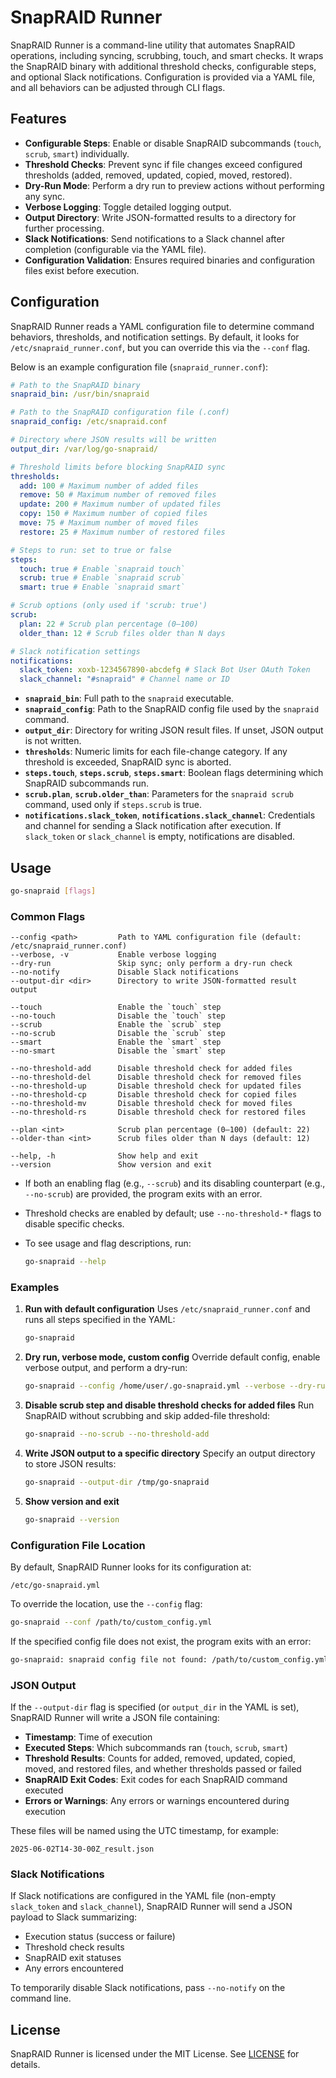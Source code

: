# SnapRAID Runner

SnapRAID Runner is a command-line utility that automates SnapRAID operations, including syncing, scrubbing, touch, and smart checks. It wraps the SnapRAID binary with additional threshold checks, configurable steps, and optional Slack notifications. Configuration is provided via a YAML file, and all behaviors can be adjusted through CLI flags.

## Features

- **Configurable Steps**: Enable or disable SnapRAID subcommands (`touch`, `scrub`, `smart`) individually.
- **Threshold Checks**: Prevent sync if file changes exceed configured thresholds (added, removed, updated, copied, moved, restored).
- **Dry-Run Mode**: Perform a dry run to preview actions without performing any sync.
- **Verbose Logging**: Toggle detailed logging output.
- **Output Directory**: Write JSON-formatted results to a directory for further processing.
- **Slack Notifications**: Send notifications to a Slack channel after completion (configurable via the YAML file).
- **Configuration Validation**: Ensures required binaries and configuration files exist before execution.

## Configuration

SnapRAID Runner reads a YAML configuration file to determine command behaviors, thresholds, and notification settings. By default, it looks for `/etc/snapraid_runner.conf`, but you can override this via the `--conf` flag.

Below is an example configuration file (`snapraid_runner.conf`):

```yaml
# Path to the SnapRAID binary
snapraid_bin: /usr/bin/snapraid

# Path to the SnapRAID configuration file (.conf)
snapraid_config: /etc/snapraid.conf

# Directory where JSON results will be written
output_dir: /var/log/go-snapraid/

# Threshold limits before blocking SnapRAID sync
thresholds:
  add: 100 # Maximum number of added files
  remove: 50 # Maximum number of removed files
  update: 200 # Maximum number of updated files
  copy: 150 # Maximum number of copied files
  move: 75 # Maximum number of moved files
  restore: 25 # Maximum number of restored files

# Steps to run: set to true or false
steps:
  touch: true # Enable `snapraid touch`
  scrub: true # Enable `snapraid scrub`
  smart: true # Enable `snapraid smart`

# Scrub options (only used if 'scrub: true')
scrub:
  plan: 22 # Scrub plan percentage (0–100)
  older_than: 12 # Scrub files older than N days

# Slack notification settings
notifications:
  slack_token: xoxb-1234567890-abcdefg # Slack Bot User OAuth Token
  slack_channel: "#snapraid" # Channel name or ID
```

- **`snapraid_bin`**: Full path to the `snapraid` executable.
- **`snapraid_config`**: Path to the SnapRAID config file used by the `snapraid` command.
- **`output_dir`**: Directory for writing JSON result files. If unset, JSON output is not written.
- **`thresholds`**: Numeric limits for each file-change category. If any threshold is exceeded, SnapRAID sync is aborted.
- **`steps.touch`**, **`steps.scrub`**, **`steps.smart`**: Boolean flags determining which SnapRAID subcommands run.
- **`scrub.plan`**, **`scrub.older_than`**: Parameters for the `snapraid scrub` command, used only if `steps.scrub` is true.
- **`notifications.slack_token`**, **`notifications.slack_channel`**: Credentials and channel for sending a Slack notification after execution. If `slack_token` or `slack_channel` is empty, notifications are disabled.

## Usage

```bash
go-snapraid [flags]
```

### Common Flags

```
--config <path>         Path to YAML configuration file (default: /etc/snapraid_runner.conf)
--verbose, -v           Enable verbose logging
--dry-run               Skip sync; only perform a dry-run check
--no-notify             Disable Slack notifications
--output-dir <dir>      Directory to write JSON-formatted result output

--touch                 Enable the `touch` step
--no-touch              Disable the `touch` step
--scrub                 Enable the `scrub` step
--no-scrub              Disable the `scrub` step
--smart                 Enable the `smart` step
--no-smart              Disable the `smart` step

--no-threshold-add      Disable threshold check for added files
--no-threshold-del      Disable threshold check for removed files
--no-threshold-up       Disable threshold check for updated files
--no-threshold-cp       Disable threshold check for copied files
--no-threshold-mv       Disable threshold check for moved files
--no-threshold-rs       Disable threshold check for restored files

--plan <int>            Scrub plan percentage (0–100) (default: 22)
--older-than <int>      Scrub files older than N days (default: 12)

--help, -h              Show help and exit
--version               Show version and exit
```

- If both an enabling flag (e.g., `--scrub`) and its disabling counterpart (e.g., `--no-scrub`) are provided, the program exits with an error.
- Threshold checks are enabled by default; use `--no-threshold-*` flags to disable specific checks.
- To see usage and flag descriptions, run:

  ```bash
  go-snapraid --help
  ```

### Examples

1. **Run with default configuration**
   Uses `/etc/snapraid_runner.conf` and runs all steps specified in the YAML:

   ```bash
   go-snapraid
   ```

2. **Dry run, verbose mode, custom config**
   Override default config, enable verbose output, and perform a dry-run:

   ```bash
   go-snapraid --config /home/user/.go-snapraid.yml --verbose --dry-run
   ```

3. **Disable scrub step and disable threshold checks for added files**
   Run SnapRAID without scrubbing and skip added-file threshold:

   ```bash
   go-snapraid --no-scrub --no-threshold-add
   ```

4. **Write JSON output to a specific directory**
   Specify an output directory to store JSON results:

   ```bash
   go-snapraid --output-dir /tmp/go-snapraid
   ```

5. **Show version and exit**

   ```bash
   go-snapraid --version
   ```

### Configuration File Location

By default, SnapRAID Runner looks for its configuration at:

```text
/etc/go-snapraid.yml
```

To override the location, use the `--config` flag:

```bash
go-snapraid --conf /path/to/custom_config.yml
```

If the specified config file does not exist, the program exits with an error:

```bash
go-snapraid: snapraid config file not found: /path/to/custom_config.yml
```

### JSON Output

If the `--output-dir` flag is specified (or `output_dir` in the YAML is set), SnapRAID Runner will write a JSON file containing:

- **Timestamp**: Time of execution
- **Executed Steps**: Which subcommands ran (`touch`, `scrub`, `smart`)
- **Threshold Results**: Counts for added, removed, updated, copied, moved, and restored files, and whether thresholds passed or failed
- **SnapRAID Exit Codes**: Exit codes for each SnapRAID command executed
- **Errors or Warnings**: Any errors or warnings encountered during execution

These files will be named using the UTC timestamp, for example:

```
2025-06-02T14-30-00Z_result.json
```

### Slack Notifications

If Slack notifications are configured in the YAML file (non-empty `slack_token` and `slack_channel`), SnapRAID Runner will send a JSON payload to Slack summarizing:

- Execution status (success or failure)
- Threshold check results
- SnapRAID exit statuses
- Any errors encountered

To temporarily disable Slack notifications, pass `--no-notify` on the command line.

## License

SnapRAID Runner is licensed under the MIT License. See [LICENSE](./LICENSE) for details.
